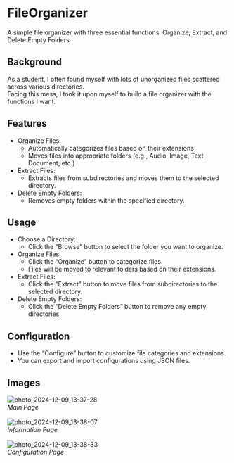 # FileOrganizer
A simple file organizer with three essential functions: Organize, Extract, and Delete Empty Folders.

## Background
As a student, I often found myself with lots of unorganized files scattered across various directories.  
Facing this mess, I took it upon myself to build a file organizer with the functions I want.

## Features
- Organize Files:
  - Automatically categorizes files based on their extensions
  - Moves files into appropriate folders (e.g., Audio, Image, Text Document, etc.)
- Extract Files:
  - Extracts files from subdirectories and moves them to the selected directory.
- Delete Empty Folders:
  - Removes empty folders within the specified directory.

## Usage
- Choose a Directory:
  - Click the “Browse” button to select the folder you want to organize.
- Organize Files:
  - Click the “Organize” button to categorize files.
  - Files will be moved to relevant folders based on their extensions.
- Extract Files:
  - Click the “Extract” button to move files from subdirectories to the selected directory.
- Delete Empty Folders:
  - Click the “Delete Empty Folders” button to remove any empty directories.

## Configuration
- Use the “Configure” button to customize file categories and extensions.
- You can export and import configurations using JSON files.

## Images
![photo_2024-12-09_13-37-28](https://github.com/user-attachments/assets/d87cc986-a43d-4320-836b-4dbfbe92c99d) <br>
*Main Page*
<br><br>
![photo_2024-12-09_13-38-07](https://github.com/user-attachments/assets/1957ca26-c669-4221-9e20-bb90b3f24387) <br>
*Information Page*
<br><br>
![photo_2024-12-09_13-38-33](https://github.com/user-attachments/assets/1b1eeace-cace-44d5-886e-de2759012735) <br>
*Configuration Page*


